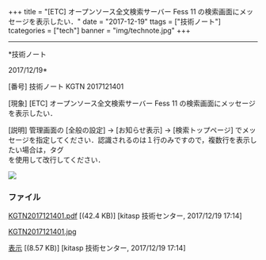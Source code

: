 ﻿+++
title = "[ETC] オープンソース全文検索サーバー Fess 11 の検索画面にメッセージを表示したい．"
date = "2017-12-19"
ttags = ["技術ノート"]
tcategories = ["tech"]
banner = "img/technote.jpg"
+++

-----------------------------------------------------------------------------------------------------------------------------

*技術ノート

2017/12/19*


[番号]
技術ノート KGTN 2017121401

[現象]
[ETC] オープンソース全文検索サーバー Fess 11
の検索画面にメッセージを表示したい．

[説明]
管理画面の [全般の設定] → [お知らせ表示] → [検索トップページ]
でメッセージを指定してください．認識されるのは１行のみですので，複数行を表示したい場合は，タグ
<BR> を使用して改行してください．

![](http://techreport.kitasp.net/attachments/download/3916/KGTN2017121401.jpg)


### ファイル

 
 


[KGTN2017121401.pdf](http://techreport.kitasp.net/attachments/download/3915/KGTN2017121401.pdf)
 [(42.4 KB)] [kitasp 技術センター, 2017/12/19
17:14]

[KGTN2017121401.jpg](http://techreport.kitasp.net/attachments/download/3916/KGTN2017121401.jpg)

[表示](http://techreport.kitasp.net/attachments/3916/KGTN2017121401.jpg "表示")
 [(8.57 KB)] [kitasp 技術センター, 2017/12/19
17:14]


 


 

